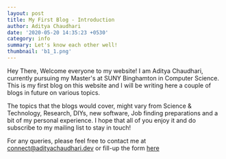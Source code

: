 ```yaml
---
layout: post
title: My First Blog - Introduction
author: Aditya Chaudhari
date: '2020-05-20 14:35:23 +0530'
category: info
summary: Let's know each other well!
thumbnail: 'b1_1.png'
---
```


Hey There, Welcome everyone to my website! I am Aditya Chaudhari, currently pursuing my Master's at SUNY Binghamton in Computer Science. This is my first blog on this website and I will be writing here a couple of blogs in future on various topics.

The topics that the blogs would cover, might vary from Science & Technology, Research, DIYs, new software, Job finding preparations and a bit of my personal experience. I hope that all of you enjoy it and do subscribe to my mailing list to stay in touch!

For any queries, please feel free to contact me at connect@adityachaudhari.dev or fill-up the form [here](/contact)
